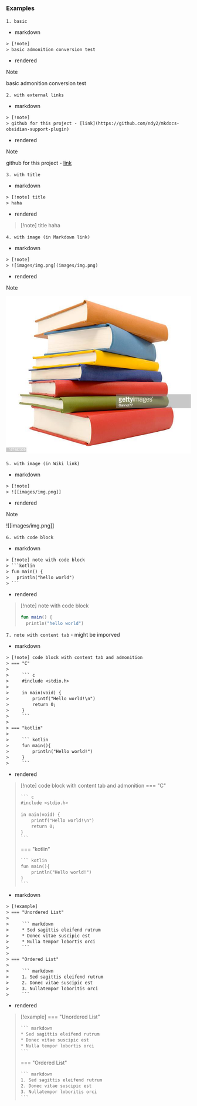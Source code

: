 
### Examples

`1. basic`

- markdown

```
> [!note]
> basic admonition conversion test
```

- rendered

> [!note]
> basic admonition conversion test

`2. with external links`

- markdown

```
> [!note]
> github for this project - [link](https://github.com/ndy2/mkdocs-obsidian-support-plugin)

```

- rendered

> [!note]
> github for this project - [link](https://github.com/ndy2/mkdocs-obsidian-support-plugin)

`3. with title `

- markdown

```
> [!note] title
> haha
```

- rendered

> [!note] title
> haha

`4. with image (in Markdown link)`

- markdown

```
> [!note]
> ![images/img.png](images/img.png)
```

- rendered

> [!note]
> ![images/img.png](images/img.png)

`5. with image (in Wiki link)`

- markdown

```
> [!note]
> ![[images/img.png]]
```

- rendered

> [!note]
> ![[images/img.png]]

`6. with code block`

- markdown

```
> [!note] note with code block
> ```kotlin
> fun main() {
> 	println("hello world")
> ```

```

- rendered

> [!note] note with code block
> ```kotlin
> fun main() {
> 	println("hello world")
> ```

`7. note with content tab` - might be imporved

- markdown
```
> [!note] code block with content tab and admonition
> === "C"
> 
>     ``` c
>     #include <stdio.h>
>     
>     in main(void) {
>         printf("Hello world!\n")
>         return 0;
>     }
>     ```
>    
> === "kotlin"
> 
>     ``` kotlin
>     fun main(){
>         println("Hello world!")
>     }
>     ```
```

- rendered

> [!note] code block with content tab and admonition
> === "C"
> 
>     ``` c
>     #include <stdio.h>
>     
>     in main(void) {
>         printf("Hello world!\n")
>         return 0;
>     }
>     ```
>    
> === "kotlin"
> 
>     ``` kotlin
>     fun main(){
>         println("Hello world!")
>     }
>     ```

- markdown

```
> [!example]
> === "Unordered List"
> 
>     ``` markdown
>     * Sed sagittis eleifend rutrum
>     * Donec vitae suscipic est
>     * Nulla tempor lobortis orci
>     ```
>    
> === "Ordered List"
> 
>     ``` markdown
>     1. Sed sagittis eleifend rutrum
>     2. Donec vitae suscipic est
>     3. Nullatempor loboritis orci
>     ```
```

- rendered

 > [!example]
> === "Unordered List"
> 
>     ``` markdown
>     * Sed sagittis eleifend rutrum
>     * Donec vitae suscipic est
>     * Nulla tempor lobortis orci
>     ```
>    
> === "Ordered List"
> 
>     ``` markdown
>     1. Sed sagittis eleifend rutrum
>     2. Donec vitae suscipic est
>     3. Nullatempor loboritis orci
>     ```
